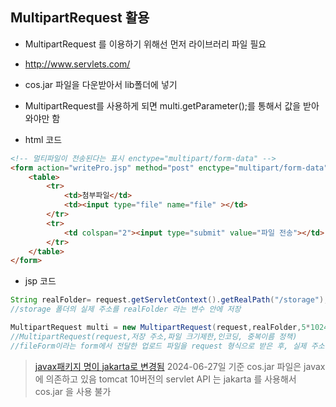 ## MultipartRequest 활용

- MultipartRequest 를 이용하기 위해선 먼저 라이브러리 파일 필요
- http://www.servlets.com/ 
- cos.jar 파일을 다운받아서 lib폴더에 넣기
- MultipartRequest를 사용하게 되면 multi.getParameter();를 통해서 값을 받아와야만 함

- html 코드
```html
<!-- 멀티파일이 전송된다는 표시 enctype="multipart/form-data" -->
<form action="writePro.jsp" method="post" enctype="multipart/form-data">
	<table>
		<tr>
			<td>첨부파일</td>
			<td><input type="file" name="file" ></td>
		</tr>
		<tr>
			<td colspan="2"><input type="submit" value="파일 전송"></td>
		</tr>
	</table>
</form>

```
- jsp 코드
```java
String realFolder= request.getServletContext().getRealPath("/storage");
//storage 폴더의 실제 주소를 realFolder 라는 변수 안에 저장

MultipartRequest multi = new MultipartRequest(request,realFolder,5*1024*1024,"UTF-8", new DefaultFileRenamePolicy());
//MultipartRequest(request,저장 주소,파일 크기제한,인코딩, 중복이름 정책)
//fileForm이라는 form에서 전달한 업로드 파일을 request 형식으로 받은 후, 실제 주소인 realFolder 안에 넣어주는 작업
```
>  [javax패키지 명이 jakarta로 변경됨](<Java EE에서 Jakarta EE로의 전환.md>) 
> 2024-06-27일 기준 cos.jar 파일은 javax에 의존하고 있음
> tomcat 10버전의 servlet API 는 jakarta 를 사용해서 cos.jar 을 사용 불가